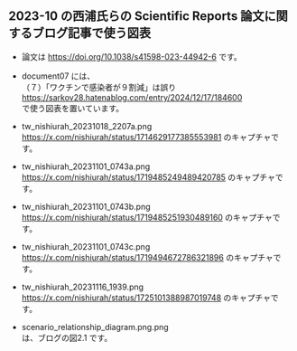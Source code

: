 ## 2023-10 の西浦氏らの Scientific Reports 論文に関するブログ記事で使う図表
- 論文は https://doi.org/10.1038/s41598-023-44942-6 です。
- document07 には、<br>
（７）「ワクチンで感染者が９割減」は誤り<br>
https://sarkov28.hatenablog.com/entry/2024/12/17/184600<br>
で使う図表を置いています。

- tw_nishiurah_20231018_2207a.png<br>
  https://x.com/nishiurah/status/1714629177385553981 のキャプチャです。
- tw_nishiurah_20231101_0743a.png<br>
  https://x.com/nishiurah/status/1719485249489420785 のキャプチャです。
- tw_nishiurah_20231101_0743b.png<br>
  https://x.com/nishiurah/status/1719485251930489160 のキャプチャです。
- tw_nishiurah_20231101_0743c.png<br>
  https://x.com/nishiurah/status/1719494672786321896 のキャプチャです。
- tw_nishiurah_20231116_1939.png<br>
  https://x.com/nishiurah/status/1725101388987019748 のキャプチャです。
- scenario_relationship_diagram.png.png<br>
  は、ブログの図2.1 です。

